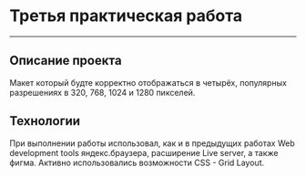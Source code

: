 # Третья практическая работа
-------
## Описание проекта
Макет который будте корректно отображаться в четырёх, популярных разрешениях в 320, 768, 1024 и 1280 пикселей.

## Технологии
При выполнении работы использовал, как и в предыдущих работах Web development tools яндекс.браузера, расширение Live server, а также фигма. 
Активно использовались возможности CSS - Grid Layout. 